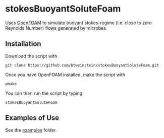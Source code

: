 # stokesBuoyantSoluteFoam

Uses [OpenFOAM](https://github.com/OpenFOAM) to simulate buoyant stokes-regime (i.e. close to zero Reynolds Number) flows generated by microbes.

## Installation

Download the script with

``git clone https://github.com/btweinstein/stokesBuoyantSoluteFoam.git``

Once you have OpenFOAM installed, make the script with

``wmake``

You can then run the script by typing

``stokesBuoyantSoluteFoam``

## Examples of Use

See the [examples](https://github.com/btweinstein/stokesBuoyantSoluteFoam/tree/master/examples) folder. 
